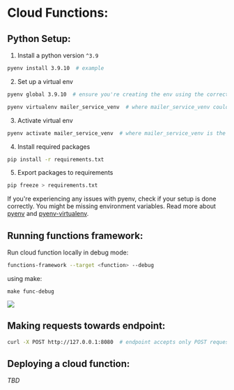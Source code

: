 # **Cloud Functions**:

## Python Setup:
1. Install a python version `^3.9`
```bash
pyenv install 3.9.10  # example
```
2. Set up a virtual env
```bash
pyenv global 3.9.10  # ensure you're creating the env using the correct python version

pyenv virtualenv mailer_service_venv  # where mailer_service_venv could be anything
```

3. Activate virtual env
```bash
pyenv activate mailer_service_venv  # where mailer_service_venv is the name of your venv
```

4. Install required packages
```bash
pip install -r requirements.txt
```

5. Export packages to requirements
```bash
pip freeze > requirements.txt
```

If you're experiencing any issues with pyenv, check if your setup is done correctly. You might be missing environment variables. Read more about [pyenv](https://github.com/pyenv/pyenv) and [pyenv-virtualenv](https://github.com/pyenv/pyenv-virtualenv).

## Running functions framework:

Run cloud function locally in debug mode:
```bash
functions-framework --target <function> --debug
```

using make:
```
make func-debug
```

<img src="https://s3-eu-central-1.amazonaws.com/hubarskibucket/pyenv.png">

## Making requests towards endpoint:

```bash
curl -X POST http://127.0.0.1:8080  # endpoint accepts only POST requests by default
```

## Deploying a cloud function:
*TBD*